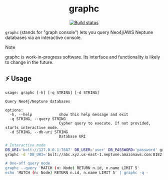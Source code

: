 <p align="center">
  <h1 align="center">graphc</h1>
  <p align="center">
    <a href="https://github.com/dhth/graphc/actions/workflows/main.yml"><img alt="Build status" src="https://img.shields.io/github/actions/workflow/status/dhth/graphc/main.yml?style=flat-square"></a>
  </p>
</p>

`graphc` (stands for "graph console") lets you query Neo4j/AWS Neptune databases
via an interactive console.

> [!NOTE]
> graphc is work-in-progress software. Its interface and functionality is likely
> to change in the future.

⚡️ Usage
---

```text
usage: graphc [-h] [-q STRING] [-d STRING]

Query Neo4j/Neptune databases

options:
  -h, --help            show this help message and exit
  -q STRING, --query STRING
                        Cypher query to execute. If not provided, starts interactive mode.
  -d STRING, --db-uri STRING
                        Database URI
```

```bash
# Interactive mode
DB_URI='bolt://127.0.0.1:7687' DB_USER='user' DB_PASSWORD='password' graphc
graphc -d 'DB_URI='bolt://abc.xyz.us-east-1.neptune.amazonaws.com:8182'

# One-off query mode
graphc --query 'MATCH (n: Node) RETURN n.id, n.name LIMIT 5'
echo 'MATCH (n: Node) RETURN n.id, n.name LIMIT 5' | graphc -q -
```
